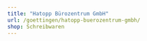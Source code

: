 ```yaml
---
title: "Hatopp Bürozentrum GmbH"
url: /goettingen/hatopp-buerozentrum-gmbh/
shop: Schreibwaren
---
```

